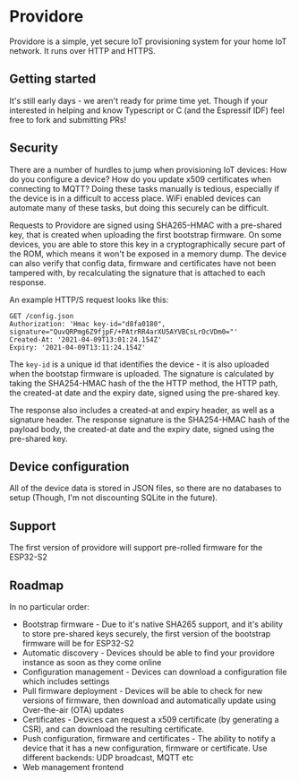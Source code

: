# Providore

Providore is a simple, yet secure IoT provisioning system for your home IoT network. It runs over HTTP and HTTPS.

## Getting started

It's still early days - we aren't ready for prime time yet. Though if your interested in helping and know Typescript or C (and the Espressif IDF) feel free to fork and submitting
PRs!

## Security

There are a number of hurdles to jump when provisioning IoT devices: How do you configure a device? How do you update x509 certificates when connecting to MQTT? Doing these tasks
manually is tedious, especially if the device is in a difficult to access place. WiFi enabled devices can automate many of these tasks, but doing this securely can be difficult.

Requests to Providore are signed using SHA265-HMAC with a pre-shared key, that is created when uploading the first bootstrap firmware. On some devices, you are able to store
this key in a cryptographically secure part of the ROM, which means it won't be exposed in a memory dump. The device can also verify that config data, firmware and certificates
have not been tampered with, by recalculating the signature that is attached to each response.

An example HTTP/S request looks like this:

```
GET /config.json
Authorization: 'Hmac key-id="d8fa0180", signature="QuvQRPmg6Z9fjpF/+PAtrRR4arXU5AYVBCsLrOcVDm0="'
Created-At: '2021-04-09T13:01:24.154Z'
Expiry: '2021-04-09T13:11:24.154Z'
```

The `key-id` is a unique id that identifies the device - it is also uploaded when the bootstap firmware is uploaded. The signature is calculated by taking the SHA254-HMAC hash
of the the HTTP method, the HTTP path, the created-at date and the expiry date, signed using the pre-shared key.

The response also includes a created-at and expiry header, as well as a signature header. The response signature is the SHA254-HMAC hash of the payload body, the created-at date
and the expiry date, signed using the pre-shared key.

## Device configuration

All of the device data is stored in JSON files, so there are no databases to setup (Though, I'm not discounting SQLite in the future).

## Support

The first version of providore will support pre-rolled firmware for the ESP32-S2

## Roadmap

In no particular order:

- Bootstrap firmware - Due to it's native SHA265 support, and it's ability to store pre-shared keys securely, the first version of the bootstrap firmware will be for ESP32-S2
- Automatic discovery - Devices should be able to find your providore instance as soon as they come online
- Configuration management - Devices can download a configuration file which includes settings
- Pull firmware deployment - Devices will be able to check for new versions of firmware, then download and automatically update using Over-the-air (OTA) updates
- Certificates - Devices can request a x509 certificate (by generating a CSR), and can download the resulting certificate.
- Push configuration, firmware and certificates - The ability to notify a device that it has a new configuration, firmware or certificate. Use different backends: UDP broadcast, MQTT etc
- Web management frontend
